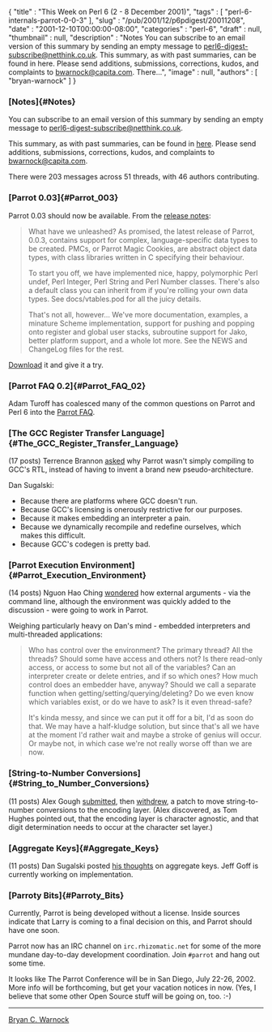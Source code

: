 {
   "title" : "This Week on Perl 6 (2 - 8 December 2001)",
   "tags" : [
      "perl-6-internals-parrot-0-0-3"
   ],
   "slug" : "/pub/2001/12/p6pdigest/20011208",
   "date" : "2001-12-10T00:00:00-08:00",
   "categories" : "perl-6",
   "draft" : null,
   "thumbnail" : null,
   "description" : "Notes You can subscribe to an email version of this summary by sending an empty message to perl6-digest-subscribe@netthink.co.uk. This summary, as with past summaries, can be found in here. Please send additions, submissions, corrections, kudos, and complaints to bwarnock@capita.com. There...",
   "image" : null,
   "authors" : [
      "bryan-warnock"
   ]
}





### [Notes]{#Notes}

You can subscribe to an email version of this summary by sending an
empty message to <perl6-digest-subscribe@netthink.co.uk>.

This summary, as with past summaries, can be found in
[here](http://members.home.com/bcwarno/Perl6/digests/). Please send
additions, submissions, corrections, kudos, and complaints to
<bwarnock@capita.com>.

There were 203 messages across 51 threads, with 46 authors contributing.

### [Parrot 0.03]{#Parrot_003}

Parrot 0.03 should now be available. From the [release
notes](http://archive.develooper.com/perl6-internals@perl.org/msg06916.html):

> What have we unleashed? As promised, the latest release of Parrot,
> 0.0.3, contains support for complex, language-specific data types to
> be created. PMCs, or Parrot Magic Cookies, are abstract object data
> types, with class libraries written in C specifying their behaviour.
>
> To start you off, we have implemented nice, happy, polymorphic Perl
> undef, Perl Integer, Perl String and Perl Number classes. There's also
> a default class you can inherit from if you're rolling your own data
> types. See docs/vtables.pod for all the juicy details.
>
> That's not all, however... We've more documentation, examples, a
> minature Scheme implementation, support for pushing and popping onto
> register and global user stacks, subroutine support for Jako, better
> platform support, and a whole lot more. See the NEWS and ChangeLog
> files for the rest.

[Download](http://www.cpan.org/authors/id/S/SI/SIMON/parrot-0.0.3.tar.gz)
it and give it a try.

### [Parrot FAQ 0.2]{#Parrot_FAQ_02}

Adam Turoff has coalesced many of the common questions on Parrot and
Perl 6 into the [Parrot FAQ](http://www.panix.com/~ziggy/parrot.html).

### [The GCC Register Transfer Language]{#The_GCC_Register_Transfer_Language}

(17 posts) Terrence Brannon
[asked](http://archive.develooper.com/perl6-internals@perl.org/msg06739.html)
why Parrot wasn't simply compiling to GCC's RTL, instead of having to
invent a brand new pseudo-architecture.

Dan Sugalski:

-   Because there are platforms where GCC doesn't run.
-   Because GCC's licensing is onerously restrictive for our purposes.
-   Because it makes embedding an interpreter a pain.
-   Because we dynamically recompile and redefine ourselves, which makes
    this difficult.
-   Because GCC's codegen is pretty bad.

### [Parrot Execution Environment]{#Parrot_Execution_Environment}

(14 posts) Nguon Hao Ching
[wondered](http://archive.develooper.com/perl6-internals@perl.org/msg06766.html)
how external arguments - via the command line, although the environment
was quickly added to the discussion - were going to work in Parrot.

Weighing particularly heavy on Dan's mind - embedded interpreters and
multi-threaded applications:

> Who has control over the environment? The primary thread? All the
> threads? Should some have access and others not? Is there read-only
> access, or access to some but not all of the variables? Can an
> interpreter create or delete entries, and if so which ones? How much
> control does an embedder have, anyway? Should we call a separate
> function when getting/setting/querying/deleting? Do we even know which
> variables exist, or do we have to ask? Is it even thread-safe?
>
> It's kinda messy, and since we can put it off for a bit, I'd as soon
> do that. We may have a half-kludge solution, but since that's all we
> have at the moment I'd rather wait and maybe a stroke of genius will
> occur. Or maybe not, in which case we're not really worse off than we
> are now.

### [String-to-Number Conversions]{#String_to_Number_Conversions}

(11 posts) Alex Gough
[submitted](http://archive.develooper.com/perl6-internals@perl.org/msg06748.html),
then
[withdrew](http://archive.develooper.com/perl6-internals@perl.org/msg06755.html),
a patch to move string-to-number conversions to the encoding layer.
(Alex discovered, as Tom Hughes pointed out, that the encoding layer is
character agnostic, and that digit determination needs to occur at the
character set layer.)

### [Aggregate Keys]{#Aggregate_Keys}

(11 posts) Dan Sugalski posted [his
thoughts](http://archive.develooper.com/perl6-internals@perl.org/msg06760.html)
on aggregate keys. Jeff Goff is currently working on implementation.

### [Parroty Bits]{#Parroty_Bits}

Currently, Parrot is being developed without a license. Inside sources
indicate that Larry is coming to a final decision on this, and Parrot
should have one soon.

Parrot now has an IRC channel on `irc.rhizomatic.net` for some of the
more mundane day-to-day development coordination. Join `#parrot` and
hang out some time.

It looks like The Parrot Conference will be in San Diego, July 22-26,
2002. More info will be forthcoming, but get your vacation notices in
now. (Yes, I believe that some other Open Source stuff will be going on,
too. :-)

------------------------------------------------------------------------

[Bryan C. Warnock](http://members.home.com/bcwarno/Perl6/)


